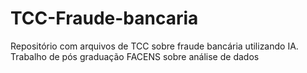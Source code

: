 # TCC-Fraude-bancaria
Repositório com arquivos de TCC sobre fraude bancária utilizando IA. Trabalho de pós graduação FACENS sobre análise de dados
